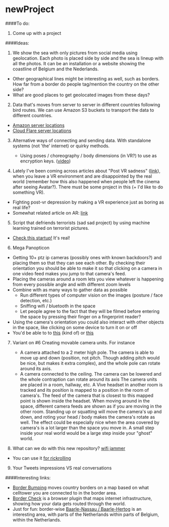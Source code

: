 # newProject

####To do:
1. Come up with a project

####Ideas:
1. We show the sea with only pictures from social media using geolocation. Each photo is placed side by side and the sea is lineup with all the photos. It can be an installation or a website showing the coastline of Belgium and the Nederlands.

  * Other geographical lines might be interesting as well, such as borders. How far from a border do people tag/mention the country on the other side?
  * What are good places to get geolocated images from these days?

2. Data that's moves from server to server in different countries following bird routes. We can use Amazon S3 buckets to transport the data to different countries.
  * [Amazon server locations](https://aws.amazon.com/about-aws/global-infrastructure/)
  * [Cloud Flare server locations](https://www.cloudflare.com/network/)

3. Alternative ways of connecting and sending data. With standalone systems (not 'the' internet) or quirky methods.
   * Using poses / choreography / body dimensions (in VR?) to use as encryption keys. ([video](https://youtu.be/cnFBM58UOYM?t=5m5s))

4. Lately I've been coming across articles about "Post VR sadness" ([link](https://www.theatlantic.com/technology/archive/2016/12/post-vr-sadness/511232/?single_page=true)), when you leave a VR environment and are disappointed by the real world (remember how this also happened when people left the cinema after seeing Avatar?). There must be some project in this (+ I'd like to do something VR).
  * Fighting post-vr depression by making a VR experience just as boring as real life?
  * Somewhat related article on AR: [link](http://www.wired.co.uk/article/augmented-reality-environments)

5. Script that defriends terrorists (sad sad project) by using machine learning trained on terrorist pictures.
  * [Check this startup!](http://www.faception.com/) It's real!

6. Mega Panopticon
  * Getting 10+ ptz ip cameras (possibly ones with known backdoors?) and placing them so that they can see each other. By checking their orientation you should be able to make it so that clicking on a camera in one video feed makes you jump to that camera's feed.
  * Placing the cameras around a room lets you view whatever is happening from every possible angle and with different zoom levels
  * Combine with as many ways to gather data as possible
  	* Run different types of computer vision on the images (posture / face detection, etc.)
    * Sniffing wifi / bluetooth in the space
    * Let people agree to the fact that they will be filmed before entering the space by pressing their finger on a fingerprint reader?
  * Using the camera's orientation you could also interact with other objects in the space, like clicking on some device to turn it on or off
  * You'd be able to to [this](https://www.youtube.com/watch?v=qHepKd38pr00) (kind of) or [this](https://www.youtube.com/watch?v=qwNwl6Hm7zQ)

7. Variant on #6
  Creating movable camera units. For instance
    * A camera attached to a 2 meter high pole. The camera is able to move up and down (position, not pitch. Though adding pitch would be nice, but makes it extra complex), and the whole pole can rotate around its axis.
    * A camera connected to the ceiling. The camera can be lowered and the whole contraption can rotate around its axis
  The camera units are placed in a room, hallway, etc. A Vive headset in another room is tracked and its position is mapped to a position in the room of camera's. The feed of the camera that is closest to this mapped point is shown inside the headset.
  When moving around in the space, different camera feeds are shown as if you are moving in the other room. Standing up or squatting will move the camera's up and down, and roting your head / body makes the camera's rotate as well.
  The effect could be especially nice when the area covered by camera's is a lot larger than the space you move in. A small step inside your real world would be a large step inside your "ghost" world.

8. What can we do with this new repository? [wifi jammer](https://github.com/DanMcInerney/wifijammer)
  * You can use it [for rickrolling](https://www.wired.com/2014/07/rickroll-innocent-televisions-with-this-google-chromecast-hack/)

9. Your Tweets impressions VS real conversations


####Interesting links:
* [Border Bumping](http://borderbumping.net/) moves country borders on a map based on what celltower you are connected to in the border area.
* [Border Check](http://roelof.info/projects/(2013)Border_Check/) is a browser plugin that maps internet infrastructure, showing how your data gets routed through the world.
* Just for fun: border-wise [Baarle-Nassau / Baarle-Hertog](https://www.google.nl/maps/@51.4362036,4.9338757,14z) is an interesting area, with parts of the Netherlands within parts of Belgium, within the Netherlands.
